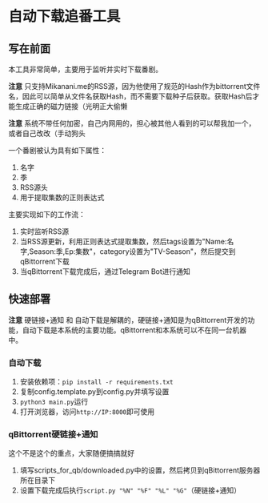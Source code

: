 # 自动下载追番工具

## 写在前面

本工具非常简单，主要用于监听并实时下载番剧。

**注意** 只支持Mikanani.me的RSS源，因为他使用了规范的Hash作为bittorrent文件名，因此可以简单从文件名获取Hash，而不需要下载种子后获取。获取Hash后才能生成正确的磁力链接（光明正大偷懒

**注意** 系统不带任何加密，自己内网用的，担心被其他人看到的可以帮我加一个，或者自己改改（手动狗头

一个番剧被认为具有如下属性：

1. 名字
2. 季
3. RSS源头
4. 用于提取集数的正则表达式

主要实现如下的工作流：

1. 实时监听RSS源
2. 当RSS源更新，利用正则表达式提取集数，然后tags设置为"Name:名字,Season:季,Ep:集数"，category设置为"TV-Season"，然后提交到qBittorrent下载
3. 当qBittorrent下载完成后，通过Telegram Bot进行通知

## 快速部署

**注意** 硬链接+通知 和 自动下载是解耦的，硬链接+通知是为qBittorrent开发的功能，自动下载是本系统的主要功能。qBittorrent和本系统可以不在同一台机器中。

### 自动下载

1. 安装依赖项：`pip install -r requirements.txt`
2. 复制config.template.py到config.py并填写设置
3. `python3 main.py`运行
4. 打开浏览器，访问`http://IP:8000`即可使用

### qBittorrent硬链接+通知

这个不是这个的重点，大家随便搞搞就好

1. 填写scripts_for_qb/downloaded.py中的设置，然后拷贝到qBittorrent服务器所在目录下
2. 设置下载完成后执行`script.py "%N" "%F" "%L" "%G"`（硬链接+通知）
